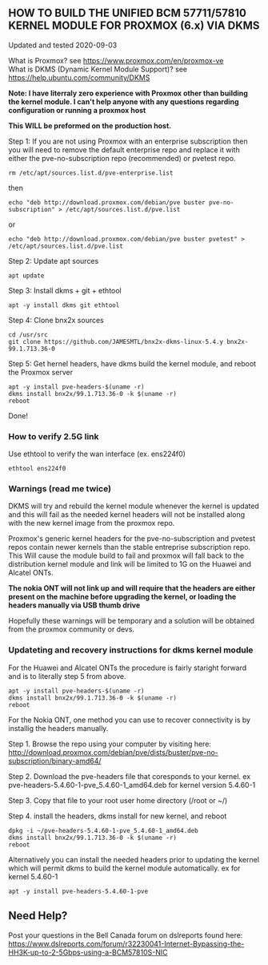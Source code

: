 ## HOW TO BUILD THE UNIFIED BCM 57711/57810 KERNEL MODULE FOR PROXMOX (6.x) VIA DKMS
Updated and tested 2020-09-03

What is Proxmox? see https://www.proxmox.com/en/proxmox-ve \
What is DKMS (Dynamic Kernel Module Support)? see https://help.ubuntu.com/community/DKMS 

<b>Note: I have literraly zero experience with Proxmox other than building the kernel module. I can't help anyone with any questions regarding configuration or running a proxmox host</b>

<b>This WILL be preformed on the production host.</b>

Step 1: If you are not using Proxmox with an enterprise subscription then you will need to remove the default enterprise repo and replace it with either the pve-no-subscription repo (recommended) or pvetest repo.

    rm /etc/apt/sources.list.d/pve-enterprise.list
    
then

    echo "deb http://download.proxmox.com/debian/pve buster pve-no-subscription" > /etc/apt/sources.list.d/pve.list

or

    echo "deb http://download.proxmox.com/debian/pve buster pvetest" > /etc/apt/sources.list.d/pve.list

Step 2: Update apt sources

    apt update

Step 3: Install dkms + git + ethtool

    apt -y install dkms git ethtool

Step 4: Clone bnx2x sources

    cd /usr/src
    git clone https://github.com/JAMESMTL/bnx2x-dkms-linux-5.4.y bnx2x-99.1.713.36-0

Step 5: Get hernel headers, have dkms build the kernel module, and reboot the Proxmox server

    apt -y install pve-headers-$(uname -r)
    dkms install bnx2x/99.1.713.36-0 -k $(uname -r)
    reboot

Done!

### How to verify 2.5G link

Use ethtool to verify the wan interface (ex. ens224f0)

    ethtool ens224f0

### Warnings (read me twice)

DKMS will try and rebuild the kernel module whenever the kernel is updated and this will fail as the needed kernel headers will not be installed along with the new kernel image from the proxmox repo.

Proxmox's generic kernel headers for the pve-no-subscription and pvetest repos contain newer kernels than the stable entreprise subscription repo. This Will cause the module build to fail and proxmox will fall back to the distribution kernel module and link will be limited to 1G on the Huawei and Alcatel ONTs.

<b>The nokia ONT will not link up and will require that the headers are either present on the machine before upgrading the kernel, or loading the headers manually via USB thumb drive</b>

Hopefully these warnings will be temporary and a solution will be obtained from the proxmox community or devs.

### Updateting and recovery instructions for dkms kernel module

For the Huawei and Alcatel ONTs the procedure is fairly staright forward and is to literally step 5 from above.

    apt -y install pve-headers-$(uname -r)
    dkms install bnx2x/99.1.713.36-0 -k $(uname -r)
    reboot

For the Nokia ONT, one method you can use to recover connectivity is by installig the headers manually.

Step 1. Browse the repo using your computer by visiting here:\
http://download.proxmox.com/debian/pve/dists/buster/pve-no-subscription/binary-amd64/

Step 2. Download the pve-headers file that coresponds to your kernel. ex pve-headers-5.4.60-1-pve_5.4.60-1_amd64.deb for kernel version 5.4.60-1

Step 3. Copy that file to your root user home directory (/root or ~/)

Step 4. install the headers, dkms install for new kernel, and reboot

    dpkg -i ~/pve-headers-5.4.60-1-pve_5.4.60-1_amd64.deb
    dkms install bnx2x/99.1.713.36-0 -k $(uname -r)
    reboot

Alternatively you can install the needed headers prior to updating the kernel which will permit dkms to build the kernel module automatically. ex for kernel 5.4.60-1

    apt -y install pve-headers-5.4.60-1-pve

## Need Help?

Post your questions in the Bell Canada forum on dslreports found here: \
https://www.dslreports.com/forum/r32230041-Internet-Bypassing-the-HH3K-up-to-2-5Gbps-using-a-BCM57810S-NIC
